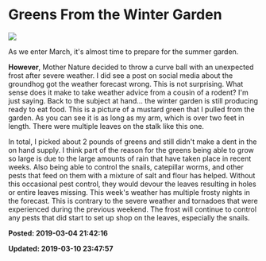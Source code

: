 # Greens From the Winter Garden

![](/images/20190228_071422_0.jpg)

As we enter March, it's almost time to prepare for the summer garden. 

**However**, Mother Nature decided to throw a curve ball with an unexpected frost after severe weather. I 
did see a post on social media about the groundhog got the weather forecast wrong. This is not surprising. 
What sense does it make to take weather advice from a cousin of a rodent? I'm just saying. Back to the 
subject at hand... the winter garden is still producing ready to eat food. This is a picture of a mustard 
green that I pulled from the garden. As you can see it is as long as my arm, which is over two feet in 
length. There were multiple leaves on the stalk like this one. 

In total, I picked about 2 pounds of greens 
and still didn't make a dent in the on hand supply. I think part of the reason for the greens being able to 
grow so large is due to the large amounts of rain that have taken place in recent weeks. Also being able to 
control the snails, catepillar worms, and other pests that feed on them with a mixture of salt and flour 
has helped. Without this occasional pest control, they would devour the leaves resulting in holes or entire 
leaves missing. This week's weather has multiple frosty nights in the forecast. This is contrary to the 
severe weather and tornadoes that were experienced during the previous weekend. The frost will continue to 
control any pests that did start to set up shop on the leaves, especially the snails.

**Posted: 2019-03-04 21:42:16** 

**Updated: 2019-03-10 23:47:57** 


